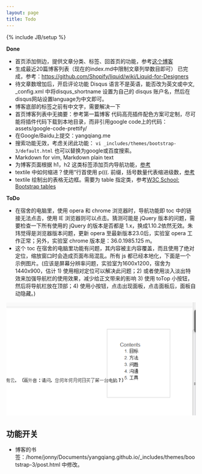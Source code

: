 ```yaml
---
layout: page
title: Todo
---
```

{% include JB/setup %}

**Done**

- 首页添加侧边，提供文章分类、标签、回首页的功能，参考[这个博客](http://dclick.fourdesire.com/2013/09/18/space-between?ref=article-author)
- 生成最近20篇博客列表（现在的index.md中限制文章列举数目即可）
已完成，参考：https://github.com/Shopify/liquid/wiki/Liquid-for-Designers
- 待文章数增加后，开启评论功能
  Disqus 语言不是英语，能否改为英文或中文, _config.xml 中将disqus_shortname 设置为自己的 disqus 账户名，然后在disqus网站设置language为中文即可。
- 博客底部的标签之前有中文字，需要解决一下
- 首页博客列表中无摘要：参考第一篇博客
 代码高亮插件配色方案可定制，尽可能将插件代码下载到本地目录，而非引用google code上的代码：assets/google-code-prettify/
- 在Google/Baidu上提交：yangqiang.me
- 搜索功能无效，考虑关闭此功能： `vi _includes/themes/bootstrap-3/default.html`
  也可以替换为google或百度搜索。
- Markdown for vim, Markdown plain text
- 为博客页面根据 h1，h2 这类标签添加页内导航功能，[参考](http://prof.ict.ac.cn/BigDataBench/)
- textile 中如何缩进？使用“行首使用 p(((. 前缀，括号数量代表缩进级数，[参考](http://txstyle.org/doc/25/indentation)
- textile 绘制出的表格无边框。需要为 table 指定类，参考[W3C School: Bootstrap tables](http://www.w3cschool.cc/bootstrap/bootstrap-tables.html)

**ToDo**

- 在宿舍的电脑里，使用 opera 和 chrome 浏览器时，导航功能即 toc 中的链接无法点击，使用 IE 浏览器则可以点击。猜测可能是 jQuery 版本的问题，需要检查一下所有使用的 jQuery 的版本是否都是 1.x，换成1.10.2依然无效。朱玮觉得是浏览器版本问题，更新 opera 至最新版本23.0后，实验室 opera 工作正常；另外，实验室 chrome 版本是：36.0.1985.125 m。
- 这个 toc  在宿舍的电脑里功能有问题，其内容被主内容覆盖，而且使用了绝对定位，缩放窗口时会造成页面布局混乱。所有 js 都已经本地化，下面是一个示例图片。(应该是屏幕分辨率问题，实验室为1600x1200，宿舍为1440x900，估计 1) 使用相对定位可以解决此问题；2) 或者使用淡入淡出特效来加强导航栏的使用效果，减少给正文带来的影响 3) 使用 toTop 小按钮，然后将导航栏放在顶部；4) 使用小按钮，点击出现面板，点击面板后，面板自动隐藏。)

<img src="/pics/blog-bookmark-overwrite.png" />

## 功能开关

- 博客的书签：/home/jonny/Documents/yangqiang.github.io/_includes/themes/bootstrap-3/post.html 中修改。

